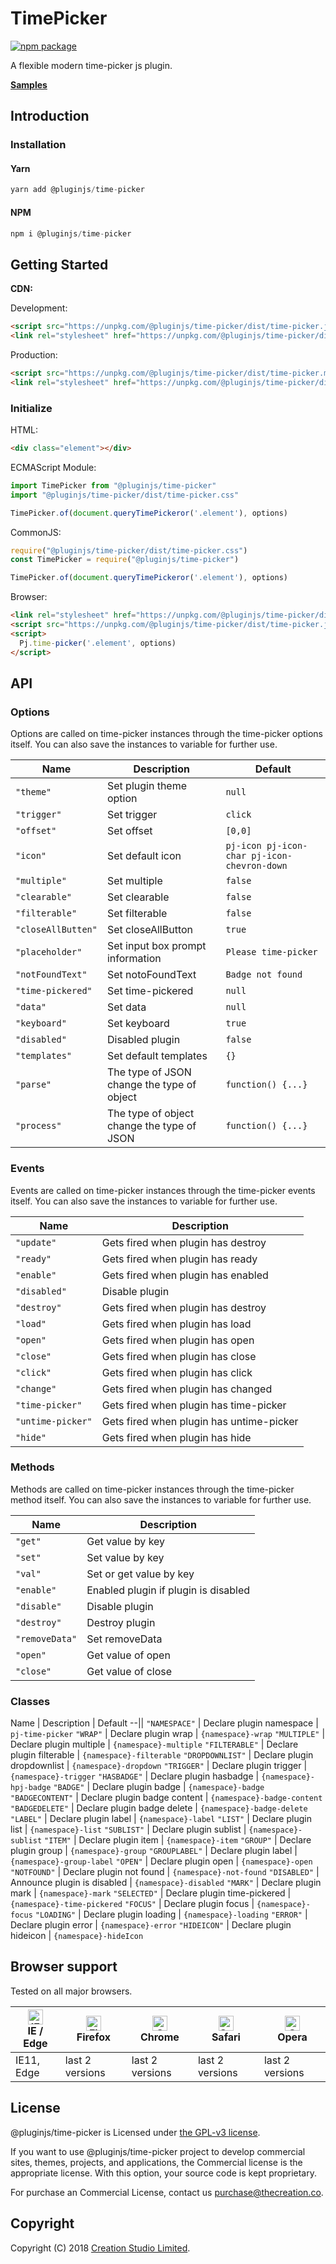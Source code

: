 # TimePicker

[![npm package](https://img.shields.io/npm/v/@pluginjs/time-picker.svg)](https://www.npmjs.com/package/@pluginjs/time-picker)

A flexible modern time-picker js plugin.

**[Samples](https://codesandbox.io/s/github/pluginjs/pluginjs/tree/master/modules/time-picker/samples)**

## Introduction

### Installation

#### Yarn

```javascript
yarn add @pluginjs/time-picker
```

#### NPM

```javascript
npm i @pluginjs/time-picker
```

## Getting Started

**CDN:**

Development:

```html
<script src="https://unpkg.com/@pluginjs/time-picker/dist/time-picker.js"></script>
<link rel="stylesheet" href="https://unpkg.com/@pluginjs/time-picker/dist/time-picker.css">
```

Production:

```html
<script src="https://unpkg.com/@pluginjs/time-picker/dist/time-picker.min.js"></script>
<link rel="stylesheet" href="https://unpkg.com/@pluginjs/time-picker/dist/time-picker.min.css">
```

### Initialize

HTML:

```html
<div class="element"></div>
```

ECMAScript Module:

```javascript
import TimePicker from "@pluginjs/time-picker"
import "@pluginjs/time-picker/dist/time-picker.css"

TimePicker.of(document.queryTimePickeror('.element'), options)
```

CommonJS:

```javascript
require("@pluginjs/time-picker/dist/time-picker.css")
const TimePicker = require("@pluginjs/time-picker")

TimePicker.of(document.queryTimePickeror('.element'), options)
```

Browser:

```html
<link rel="stylesheet" href="https://unpkg.com/@pluginjs/time-picker/dist/time-picker.css">
<script src="https://unpkg.com/@pluginjs/time-picker/dist/time-picker.js"></script>
<script>
  Pj.time-picker('.element', options)
</script>
```

## API

### Options

Options are called on time-picker instances through the time-picker options itself.
You can also save the instances to variable for further use.

Name | Description | Default
--|--|--
`"theme"` | Set plugin theme option | `null`
`"trigger"` | Set trigger | `click`
`"offset"` | Set offset | `[0,0]`
`"icon"` | Set default icon | `pj-icon pj-icon-char pj-icon-chevron-down`
`"multiple"` | Set multiple | `false`
`"clearable"` | Set clearable | `false`
`"filterable"` | Set filterable | `false`
`"closeAllButten"` | Set closeAllButton | `true`
`"placeholder"` | Set input box prompt information | `Please time-picker`
`"notFoundText"` | Set notoFoundText | `Badge not found`
`"time-pickered"` | Set time-pickered | `null`
`"data"` | Set data | `null`
`"keyboard"` | Set keyboard | `true`
`"disabled"` | Disabled plugin | `false`
`"templates"` | Set default templates | `{}`
`"parse"` | The type of JSON change the type of object | `function() {...}`
`"process"` | The type of object change the type of JSON | `function() {...}`

### Events

Events are called on time-picker instances through the time-picker events itself.
You can also save the instances to variable for further use.

Name | Description
--|--
`"update"` | Gets fired when plugin has destroy
`"ready"` | Gets fired when plugin has ready
`"enable"` | Gets fired when plugin has enabled
`"disabled"` | Disable plugin
`"destroy"` | Gets fired when plugin has destroy
`"load"` | Gets fired when plugin has load
`"open"` | Gets fired when plugin has open
`"close"` | Gets fired when plugin has close
`"click"` | Gets fired when plugin has click
`"change"` | Gets fired when plugin has changed
`"time-picker"` | Gets fired when plugin has time-picker
`"untime-picker"` | Gets fired when plugin has untime-picker
`"hide"` | Gets fired when plugin has hide

### Methods

Methods are called on time-picker instances through the time-picker method itself.
You can also save the instances to variable for further use.

Name | Description
--|--
`"get"` | Get value by key
`"set"` | Set value by key
`"val"` | Set or get value by key
`"enable"` | Enabled plugin if plugin is disabled
`"disable"` | Disable plugin
`"destroy"` | Destroy plugin
`"removeData"` | Set removeData
`"open"` | Get value of open
`"close"` | Get value of close

### Classes

Name | Description | Default
--||
`"NAMESPACE"` | Declare plugin namespace | `pj-time-picker`
`"WRAP"` | Declare plugin wrap | `{namespace}-wrap`
`"MULTIPLE"` | Declare plugin multiple | `{namespace}-multiple`
`"FILTERABLE"` | Declare plugin filterable | `{namespace}-filterable`
`"DROPDOWNLIST"` | Declare plugin dropdownlist | `{namespace}-dropdown`
`"TRIGGER"` | Declare plugin trigger | `{namespace}-trigger`
`"HASBADGE"` | Declare plugin hasbadge | `{namespace}-hpj-badge`
`"BADGE"` | Declare plugin badge | `{namespace}-badge`
`"BADGECONTENT"` | Declare plugin badge content | `{namespace}-badge-content`
`"BADGEDELETE"` | Declare plugin badge delete | `{namespace}-badge-delete`
`"LABEL"` | Declare plugin label | `{namespace}-label`
`"LIST"` | Declare plugin list | `{namespace}-list`
`"SUBLIST"` | Declare plugin sublist | `{namespace}-sublist`
`"ITEM"` | Declare plugin item | `{namespace}-item`
`"GROUP"` | Declare plugin group | `{namespace}-group`
`"GROUPLABEL"` | Declare plugin label | `{namespace}-group-label`
`"OPEN"` | Declare plugin open | `{namespace}-open`
`"NOTFOUND"` | Declare plugin not found | `{namespace}-not-found`
`"DISABLED"` | Announce plugin is disabled | `{namespace}-disabled`
`"MARK"` | Declare plugin mark | `{namespace}-mark`
`"SELECTED"` | Declare plugin time-pickered | `{namespace}-time-pickered`
`"FOCUS"` | Declare plugin focus | `{namespace}-focus`
`"LOADING"` | Declare plugin loading | `{namespace}-loading`
`"ERROR"` | Declare plugin error | `{namespace}-error`
`"HIDEICON"` | Declare plugin hideicon | `{namespace}-hideIcon`

## Browser support

Tested on all major browsers.

| [<img src="https://raw.githubusercontent.com/alrra/browser-logos/master/src/edge/edge_48x48.png" alt="IE / Edge" width="24px" height="24px" />](http://godban.github.io/browsers-support-badges/)</br>IE / Edge | [<img src="https://raw.githubusercontent.com/alrra/browser-logos/master/src/firefox/firefox_48x48.png" alt="Firefox" width="24px" height="24px" />](http://godban.github.io/browsers-support-badges/)</br>Firefox | [<img src="https://raw.githubusercontent.com/alrra/browser-logos/master/src/chrome/chrome_48x48.png" alt="Chrome" width="24px" height="24px" />](http://godban.github.io/browsers-support-badges/)</br>Chrome | [<img src="https://raw.githubusercontent.com/alrra/browser-logos/master/src/safari/safari_48x48.png" alt="Safari" width="24px" height="24px" />](http://godban.github.io/browsers-support-badges/)</br>Safari | [<img src="https://raw.githubusercontent.com/alrra/browser-logos/master/src/opera/opera_48x48.png" alt="Opera" width="24px" height="24px" />](http://godban.github.io/browsers-support-badges/)</br>Opera |
| --------- | --------- | --------- | --------- | --------- |
| IE11, Edge| last 2 versions| last 2 versions| last 2 versions| last 2 versions|

## License

@pluginjs/time-picker is Licensed under [the GPL-v3 license](LICENSE).

If you want to use @pluginjs/time-picker project to develop commercial sites, themes, projects, and applications, the Commercial license is the appropriate license. With this option, your source code is kept proprietary.

For purchase an Commercial License, contact us purchase@thecreation.co.

## Copyright

Copyright (C) 2018 [Creation Studio Limited](creationstudio.com).